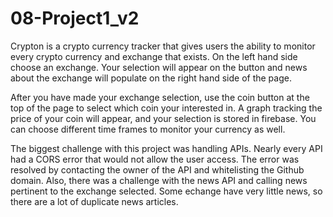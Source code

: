 # 08-Project1_v2

Crypton is a crypto currency tracker that gives users the ability to monitor every crypto currency and exchange that exists.  On the left hand side choose an exchange. Your selection will appear on the button and news about the exchange will populate on the right hand side of the page.  

After you have made your exchange selection, use the coin button at the top of the page to select which coin your interested in.  A graph tracking the price  of your coin will appear, and your selection is stored in firebase.  You can choose different time frames to monitor your currency as well.  

The biggest challenge with this project was handling APIs.  Nearly every API had a CORS error that would not allow the user access.  The error was resolved by contacting the owner of the API and whitelisting the Github domain.  Also, there was a challenge with the news API and calling news pertinent to the exchange selected.  Some echange have very little news, so there are a lot of duplicate news articles.